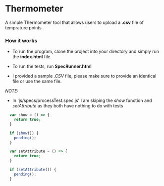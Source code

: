 # Thermometer

A simple Thermometer tool that allows users to upload a **.csv** file of temprature points

### How it works
- To run the program, clone the project into your directory and simply run the **index.html** file.
- To run the tests, run **SpecRunner.html**

- I provided a sample *.CSV* file, please make sure to provide an identical file or use the same file.

*NOTE:*
- In 'js/specs/processTest.spec.js' I am skiping the *show* function and *setAttribute* as they both have nothing to do with tests
```js
  var show = () => {
    return true;
  }

  if (show()) {
    pending();
  }

  var setAttribute = () => {
    return true;
  }

  if (setAttribute()) {
    pending();
  }
